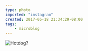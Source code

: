 ```yaml
---
type: photo
imported: "instagram"
created: 2017-05-18 21:34:29-08:00
tags:
    - microblog
---
```

![Hotdog?](/media/images/photos/2017/05/459085b41803c4489427ca40e71f3ca9.jpg)


